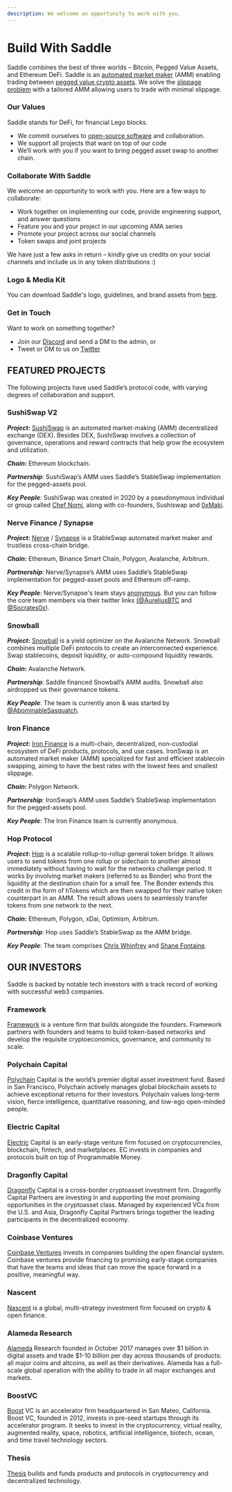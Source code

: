 ```yaml
---
description: We welcome an opportunity to work with you.
---
```


# Build With Saddle

Saddle combines the best of three worlds – Bitcoin, Pegged Value Assets, and Ethereum DeFi. Saddle is an [automated market maker](https://docs.saddle.finance/automated-market-makers) (AMM) enabling trading between [pegged value crypto assets](https://docs.saddle.finance/saddle-faq#what-are-pegged-value-crypto-assets-pegged-assets). We solve the [slippage problem](https://docs.saddle.finance/saddle-faq#what-is-a-slippage) with a tailored AMM allowing users to trade with minimal slippage.

### **Our Values**

Saddle stands for DeFi, for financial Lego blocks.

- We commit ourselves to [open-source software](https://github.com/saddle-finance) and collaboration.
- We support all projects that want on top of our code
- We’ll work with you if you want to bring pegged asset swap to another chain.

### **Collaborate With Saddle**

We welcome an opportunity to work with you. Here are a few ways to collaborate:

- Work together on implementing our code, provide engineering support, and answer questions
- Feature you and your project in our upcoming AMA series
- Promote your project across our social channels
- Token swaps and joint projects

We have just a few asks in return – kindly give us credits on your social channels and include us in any token distributions :)

### **Logo & Media Kit**

You can download Saddle's logo, guidelines, and brand assets from [here](https://drive.google.com/file/d/1_Bh51chco4V7LXHLfs5gaN5bXstyjZ-F/view).

### **Get in Touch**

Want to work on something together?

- Join our [Discord](https://discord.gg/hX8RZFBW9R) and send a DM to the admin, or
- Tweet or DM to us on [Twitter](https://twitter.com/saddlefinance)

## **FEATURED PROJECTS**

The following projects have used Saddle’s protocol code, with varying degrees of collaboration and support.

### **SushiSwap V2**

_**Project**_**:** [SushiSwap](https://sushi.com) is an automated market-making (AMM) decentralized exchange (DEX). Besides DEX, SushiSwap involves a collection of governance, operations and reward contracts that help grow the ecosystem and utilization.

_**Chain**_**:** Ethereum blockchain.

_**Partnership**_: SushiSwap’s AMM uses Saddle’s StableSwap implementation for the pegged-assets pool.

_**Key People**_: SushiSwap was created in 2020 by a pseudonymous individual or group called [Chef Nomi](https://twitter.com/NomiChef), along with co-founders, Sushiswap and [0xMaki](https://twitter.com/0xMaki).

### **Nerve Finance / Synapse**

_**Project**_**:** [Nerve](https://nerve.fi) / [Synapse](https://synapseprotocol.com) is a StableSwap automated market maker and trustless cross-chain bridge.

_**Chain**_**:** Ethereum, Binance Smart Chain, Polygon, Avalanche, Arbitrum.

_**Partnership**_: Nerve/Synapse’s AMM uses Saddle’s StableSwap implementation for pegged-asset pools and Ethereum off-ramp.

_**Key People**_: Nerve/Synapse's team stays [anonymous](https://docs.nerve.fi/faq#analytics). But you can follow the core team members via their twitter links [(@AureliusBTC](https://twitter.com/AureliusBTC) and [@Socrates0x](https://twitter.com/Socrates0x)).

### **Snowball**

_**Project**_**:** [Snowball](https://snowball.network) is a yield optimizer on the Avalanche Network. Snowball combines multiple DeFi protocols to create an interconnected experience. Swap stablecoins, deposit liquidity, or auto-compound liquidity rewards.

_**Chain**_**:** Avalanche Network.

_**Partnership**_: Saddle financed Snowball’s AMM audits. Snowball also airdropped us their governance tokens.

_**Key People**_: The team is currently anon & was started by [@AbominableSasquatch](https://twitter.com/AbominableSas).

### **Iron Finance**

_**Project**_**:** [Iron Finance](https://iron.finance) is a multi-chain, decentralized, non-custodial ecosystem of DeFi products, protocols, and use cases. IronSwap is an automated market maker (AMM) specialized for fast and efficient stablecoin swapping, aiming to have the best rates with the lowest fees and smallest slippage.

_**Chain**_**:** Polygon Network.

_**Partnership**_: IronSwap’s AMM uses Saddle’s StableSwap implementation for the pegged-assets pool.

_**Key People**_: The Iron Finance team is currently anonymous.

### **Hop Protocol**

_**Project**_**:** [Hop](https://hop.exchange) is a scalable rollup-to-rollup general token bridge. It allows users to send tokens from one rollup or sidechain to another almost immediately without having to wait for the networks challenge period. It works by involving market makers (referred to as Bonder) who front the liquidity at the destination chain for a small fee. The Bonder extends this credit in the form of hTokens which are then swapped for their native token counterpart in an AMM. The result allows users to seamlessly transfer tokens from one network to the next.

_**Chain**_**:** Ethereum, Polygon, xDai, Optimism, Arbitrum.

_**Partnership**_: Hop uses Saddle’s StableSwap as the AMM bridge.

_**Key People**_: The team comprises [Chris Whinfrey](https://twitter.com/whinfreychris) and [Shane Fontaine](https://twitter.com/shanefontaine).

## **OUR INVESTORS**

Saddle is backed by notable tech investors with a track record of working with successful web3 companies.

### **Framework**

[Framework](https://framework.ventures) is a venture firm that builds alongside the founders. Framework partners with founders and teams to build token-based networks and develop the requisite cryptoeconomics, governance, and community to scale.

### **Polychain Capital**

[Polychain](https://polychain.capital) Capital is the world’s premier digital asset investment fund. Based in San Francisco, Polychain actively manages global blockchain assets to achieve exceptional returns for their investors. Polychain values long-term vision, fierce intelligence, quantitative reasoning, and low-ego open-minded people.

### **Electric Capital**

[Electric](https://www.electriccapital.com) Capital is an early-stage venture firm focused on cryptocurrencies, blockchain, fintech, and marketplaces. EC invests in companies and protocols built on top of Programmable Money.

### **Dragonfly Capital**

[Dragonfly](https://www.dcp.capital) Capital is a cross-border cryptoasset investment firm. Dragonfly Capital Partners are investing in and supporting the most promising opportunities in the cryptoasset class. Managed by experienced VCs from the U.S. and Asia, Dragonfly Capital Partners brings together the leading participants in the decentralized economy.

### **Coinbase Ventures**

[Coinbase Ventures](https://ventures.coinbase.com) invests in companies building the open financial system. Coinbase ventures provide financing to promising early-stage companies that have the teams and ideas that can move the space forward in a positive, meaningful way.

### **Nascent**

[Nascent](https://www.nascent.xyz) is a global, multi-strategy investment firm focused on crypto & open finance.

### **Alameda Research**

[Alameda](https://www.alameda-research.com) Research founded in October 2017 manages over $1 billion in digital assets and trade $1-10 billion per day across thousands of products: all major coins and altcoins, as well as their derivatives. Alameda has a full-scale global operation with the ability to trade in all major exchanges and markets.

### **BoostVC**

[Boost](https://www.boost.vc) VC is an accelerator firm headquartered in San Mateo, California. Boost VC, founded in 2012, invests in pre-seed startups through its accelerator program. It seeks to invest in the cryptocurrency, virtual reality, augmented reality, space, robotics, artificial intelligence, biotech, ocean, and time travel technology sectors.

### **Thesis**

[Thesis](https://thesis.co) builds and funds products and protocols in cryptocurrency and decentralized technology.
